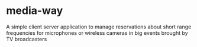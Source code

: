 # media-way
A simple client server application to manage reservations about short range frequencies for microphones or wireless cameras in big events brought by TV broadcasters
